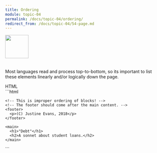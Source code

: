 ```yaml
---
title: Ordering
module: topic-04
permalink: /docs/topic-04/ordering/
redirect_from: /docs/topic-04/54-page.md
---
```


<img src="./../../../img/arrow-divider.svg" style="width: 75px; border: none; margin: 0px 0 20px 0" />

Most languages read and process top-to-bottom, so its important to list these elements linearly and/or logically down the page.

<div id="code-heading">HTML</div>
```html
<!DOCTYPE html>

<html>
  <body>
  
    <!-- This is improper ordering of blocks! -->
    <!-- The footer should come after the main content. -->
    <footer>
      <p>(C) Justine Evans, 2018</p>
    </footer>

    <main>
      <h1>"Debt"</h1>
      <h2>A sonnet about student loans.</h2>
    </main>

  </body>
</html>
```
